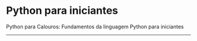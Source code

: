 # Python para iniciantes
 Python para Calouros: Fundamentos da linguagem Python para iniciantes

 -------------------------------
 
